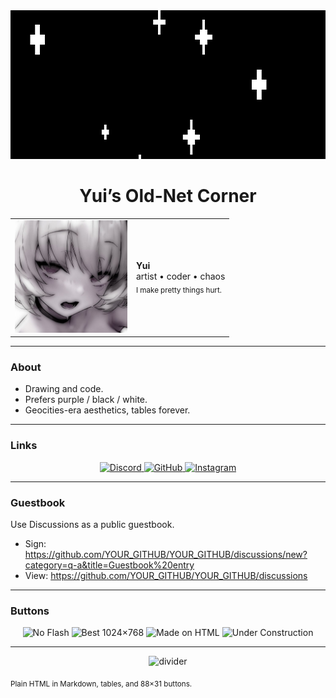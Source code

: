 <!-- Retro-styled GitHub profile (no JS/CSS, no emojis) -->

<div align="center">
  <img src="assets/banner.gif" alt="Welcome banner" width="820" height="238">

  <h1>Yui’s Old-Net Corner</h1>

  <table>
    <tr>
      <td>
        <img src="assets/profile.png" alt="Profile" width="180">
      </td>
      <td>
        <b>Yui</b><br>
        artist • coder • chaos<br>
        <sub>I make pretty things hurt.</sub>
      </td>
    </tr>
  </table>
</div>

---

### About
- Drawing and code.
- Prefers purple / black / white.
- Geocities-era aesthetics, tables forever.

---

### Links
<p align="center">
  <a href="https://discord.com/users/579784411441135636">
    <img src="assets/buttons/discord-88x31.png" alt="Discord" width="88" height="31">
  </a>
  <a href="https://github.com/YOUR_GITHUB">
    <img src="assets/buttons/github-88x31.png" alt="GitHub" width="88" height="31">
  </a>
  <a href="https://instagram.com/YOUR_INSTAGRAM">
    <img src="assets/buttons/instagram-88x31.png" alt="Instagram" width="88" height="31">
  </a>
</p>

---

### Guestbook
Use Discussions as a public guestbook.

- Sign: https://github.com/YOUR_GITHUB/YOUR_GITHUB/discussions/new?category=q-a&title=Guestbook%20entry
- View: https://github.com/YOUR_GITHUB/YOUR_GITHUB/discussions

---

### Buttons
<p align="center">
  <img src="assets/buttons/no-flash.png" width="88" height="31" alt="No Flash">
  <img src="assets/buttons/best-1024.png" width="88" height="31" alt="Best 1024×768">
  <img src="assets/buttons/html-made.png" width="88" height="31" alt="Made on HTML">
  <img src="assets/buttons/under-construction.gif" width="88" height="31" alt="Under Construction">
</p>

---

<p align="center">
  <img src="assets/divider.gif" alt="divider">
</p>

<sub align="center">
Plain HTML in Markdown, tables, and 88×31 buttons.
</sub>
